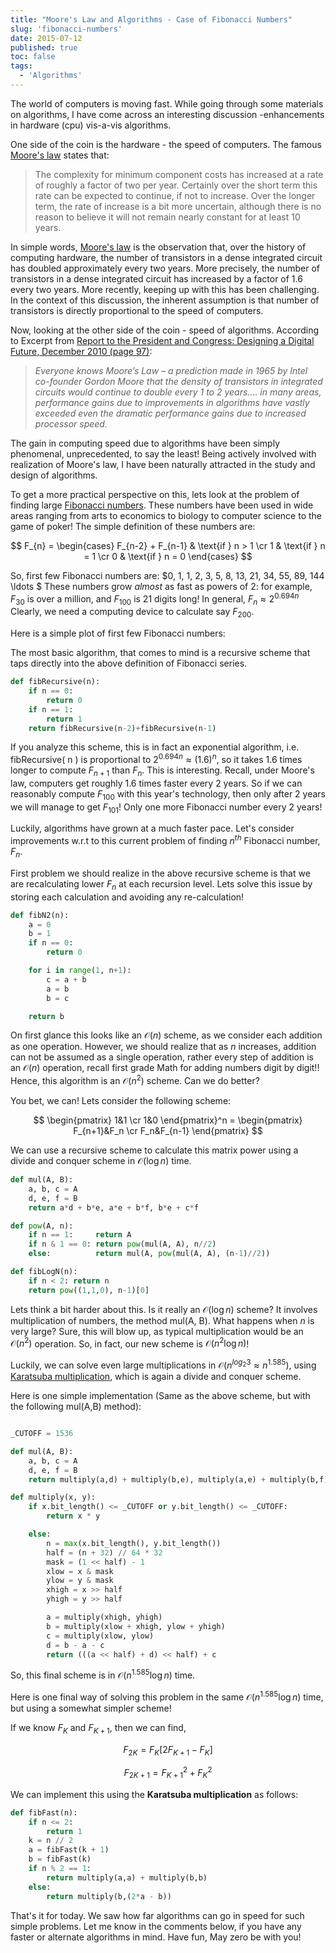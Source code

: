 ```yaml
---
title: "Moore's Law and Algorithms - Case of Fibonacci Numbers"
slug: 'fibonacci-numbers'
date: 2015-07-12
published: true
toc: false
tags:
  - 'Algorithms'
---
```


The world of computers is moving fast. While going through some materials on algorithms, I have
come across an interesting discussion -enhancements in hardware (cpu) vis-a-vis algorithms.

One side of the coin is the hardware - the speed of computers. The famous
[Moore's law](https://www.techradar.com/news/computing/moore-s-law-how-long-will-it-last--1226772)
states that:

> The complexity for minimum component costs has increased at a rate of roughly a factor of two per
> year. Certainly over the short term this rate can be expected to continue, if not to increase.
> Over the longer term, the rate of increase is a bit more uncertain, although there is no reason
> to believe it will not remain nearly constant for at least 10 years.

In simple words, [Moore's law](https://en.wikipedia.org/wiki/Moore%27s_law) is the observation
that, over the history of computing hardware, the number of transistors in a dense integrated
circuit has doubled approximately every two years. More precisely, the number of transistors in a
dense integrated circuit has increased by a factor of 1.6 every two years. More recently, keeping
up with this has been challenging. In the context of this discussion, the inherent assumption is
that number of transistors is directly proportional to the speed of computers.

Now, looking at the other side of the coin - speed of algorithms. According to Excerpt from
[Report to the President and Congress: Designing a Digital Future, December 2010 (page 97)](https://www.whitehouse.gov/sites/default/files/microsites/ostp/pcast-nitrd-report-2010.pdf#97):

> _Everyone knows Moore’s Law – a prediction made in 1965 by Intel co-­founder Gordon Moore that
> the density of transistors in integrated circuits would continue to double every 1 to 2 years....
> in many areas, performance gains due to improvements in algorithms have vastly exceeded even the
> dramatic performance gains due to increased processor speed._

The gain in computing speed due to algorithms have been simply phenomenal, unprecedented, to say
the least! Being actively involved with realization of Moore's law, I have been naturally attracted
in the study and design of algorithms.

To get a more practical perspective on this, lets look at the problem of finding large
[Fibonacci numbers](https://en.wikipedia.org/wiki/Fibonacci_number). These numbers have been used
in wide areas ranging from arts to economics to biology to computer science to the game of poker!
The simple definition of these numbers are:

$$
F_{n} =
\begin{cases} F_{n-2} + F_{n-1} & \text{if } n > 1 \cr
1 & \text{if } n = 1 \cr
0 & \text{if } n = 0
\end{cases}
$$

So, first few Fibonacci numbers are: $0, 1, 1, 2, 3, 5, 8, 13, 21, 34, 55, 89, 144 \ldots $ These
numbers grow _almost_ as fast as powers of 2: for example, $F_{30}$ is over a million, and
$F_{100}$ is 21 digits long! In general, $F_n \approx 2^{0.694n}$ Clearly, we need a computing
device to calculate say $F_{200}$.

Here is a simple plot of first few Fibonacci numbers:

<!-- <img class="w-full max-w-2xl mx-auto" src="https://res.cloudinary.com/sadanandsingh/image/upload/v1567314854/fibonacci_cyif3a.png"/> -->

The most basic algorithm, that comes to mind is a recursive scheme that taps directly into the
above definition of Fibonacci series.

```python
def fibRecursive(n):
    if n == 0:
        return 0
    if n == 1:
        return 1
    return fibRecursive(n-2)+fibRecursive(n-1)
```

If you analyze this scheme, this is in fact an exponential algorithm, i.e. fibRecursive( n ) is
proportional to $2^{0.694n} \approx (1.6)^n$, so it takes 1.6 times longer to compute $F_{n+1}$
than $F_n$. This is interesting. Recall, under Moore's law, computers get roughly 1.6 times faster
every 2 years. So if we can reasonably compute $F_{100}$ with this year's technology, then only
after 2 years we will manage to get $F_{101}$! Only one more Fibonacci number every 2 years!

Luckily, algorithms have grown at a much faster pace. Let's consider improvements w.r.t to this
current problem of finding $n^{th}$ Fibonacci number, $F_n$.

First problem we should realize in the above recursive scheme is that we are recalculating lower
$F_n$ at each recursion level. Lets solve this issue by storing each calculation and avoiding any
re-calculation!

```python
def fibN2(n):
    a = 0
    b = 1
    if n == 0:
        return 0

    for i in range(1, n+1):
        c = a + b
        a = b
        b = c

    return b
```

On first glance this looks like an $\mathcal{O}(n)$ scheme, as we consider each addition as one
operation. However, we should realize that as $n$ increases, addition can not be assumed as a
single operation, rather every step of addition is an $\mathcal{O}(n)$ operation, recall first
grade Math for adding numbers digit by digit!! Hence, this algorithm is an $\mathcal{O}(n^2)$
scheme. Can we do better?

You bet, we can! Lets consider the following scheme:

$$
\begin{pmatrix} 1&1 \cr
1&0 \end{pmatrix}^n =
\begin{pmatrix} F_{n+1}&F_n \cr
F_n&F_{n-1}
\end{pmatrix}
$$

We can use a recursive scheme to calculate this matrix power using a divide and conquer scheme in
$\mathcal{O}(\log{}n)$ time.

```python
def mul(A, B):
    a, b, c = A
    d, e, f = B
    return a*d + b*e, a*e + b*f, b*e + c*f

def pow(A, n):
    if n == 1:     return A
    if n & 1 == 0: return pow(mul(A, A), n//2)
    else:          return mul(A, pow(mul(A, A), (n-1)//2))

def fibLogN(n):
    if n < 2: return n
    return pow((1,1,0), n-1)[0]
```

Lets think a bit harder about this. Is it really an $\mathcal{O}(\log{}n)$ scheme? It involves
multiplication of numbers, the method mul(A, B). What happens when $n$ is very large? Sure, this
will blow up, as typical multiplication would be an $\mathcal{O}(n^2)$ operation. So, in fact, our
new scheme is $\mathcal{O}(n^2 \log{}n)$!

Luckily, we can solve even large multiplications in $\mathcal{O}(n^{log_2{3}} \approx n^{1.585})$,
using [Karatsuba multiplication](https://en.wikipedia.org/wiki/Karatsuba_algorithm), which is again
a divide and conquer scheme.

Here is one simple implementation (Same as the above scheme, but with the following mul(A,B)
method):

```python

_CUTOFF = 1536

def mul(A, B):
    a, b, c = A
    d, e, f = B
    return multiply(a,d) + multiply(b,e), multiply(a,e) + multiply(b,f), multiply(b,e) + multiply(c,f)

def multiply(x, y):
    if x.bit_length() <= _CUTOFF or y.bit_length() <= _CUTOFF:
        return x * y

    else:
        n = max(x.bit_length(), y.bit_length())
        half = (n + 32) // 64 * 32
        mask = (1 << half) - 1
        xlow = x & mask
        ylow = y & mask
        xhigh = x >> half
        yhigh = y >> half

        a = multiply(xhigh, yhigh)
        b = multiply(xlow + xhigh, ylow + yhigh)
        c = multiply(xlow, ylow)
        d = b - a - c
        return (((a << half) + d) << half) + c

```

So, this final scheme is in $\mathcal{O}(n^{1.585}\log{}n)$ time.

Here is one final way of solving this problem in the same $\mathcal{O}(n^{1.585}\log{}n)$ time, but
using a somewhat simpler scheme!

If we know $F_K$ and $F_{K+1}$, then we can find,

$$
F_{2K} = F_K \left [ 2F_{K+1}-F_K \right ]
$$

$$
F_{2K+1} = {F_{K+1}}^2+{F_K}^2
$$

We can implement this using the **Karatsuba multiplication** as follows:

```python
def fibFast(n):
    if n <= 2:
        return 1
    k = n // 2
    a = fibFast(k + 1)
    b = fibFast(k)
    if n % 2 == 1:
        return multiply(a,a) + multiply(b,b)
    else:
        return multiply(b,(2*a - b))
```

That's it for today. We saw how far algorithms can go in speed for such simple problems. Let me
know in the comments below, if you have any faster or alternate algorithms in mind. Have fun, May
zero be with you!
